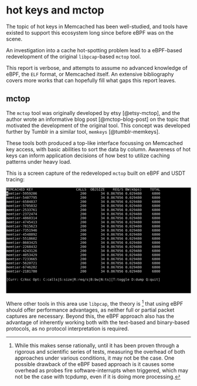 # hot keys and mctop

The topic of hot keys in Memcached has been well-studied, and tools have
existed to support this ecosystem long since before eBPF was on the scene.

An investigation into a cache hot-spotting problem lead to a eBPF-based
redevelopment of the original `libpcap`-based `mctop` tool.

This report is verbose, and attempts to assume no advanced knowledge of eBPF,
the `ELF` format, or Memcached itself. An extensive bibliography covers more
works that can hopefully fill what gaps this report leaves.

## mctop

The `mctop` tool was originally developed by etsy [@etsy-mctop], and the author
 wrote an informative blog post [@mctop-blog-post] on the topic that motivated
the development of the original tool. This concept was developed further by
Tumblr in a similar tool, `memkeys` [@tumblr-memkeys].

These tools both produced a top-like interface focussing on Memcached
key access, with basic abilities to sort the data by column. Awareness
of hot keys can inform application decisions of how best to utilize
caching patterns under heavy load.

This is a screen capture of the redeveloped `mctop` built on eBPF and USDT
tracing:

![](./img/mctop.gif)

Where other tools in this area use `libpcap`, the theory is [^19] that using
eBPF should offer performance advantages, as neither full or partial packet
captures are necessary. Beyond this, the eBPF approach also has the advantage
of inherently working both with the text-based and binary-based protocols, as
no protocol interpretation is required.

[^19]: While this makes sense rationally, until it has been proven
       through a rigorous and scientific series of tests, measuring the
       overhead of both approaches under various conditions, it may not be
       the case. One possible drawback of the eBPF based approach is it
       causes some overhead as probes fire software-interrupts when
       triggered, which may not be the case with tcpdump, even if it is
       doing more processing.

